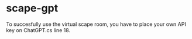 # scape-gpt

To succesfully use the virtual scape room, you have to place your own API key on ChatGPT.cs line 18.
